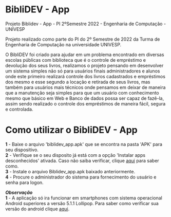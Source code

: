 # BibliDEV - App
Projeto Biblidev - App - PI 2ºSemestre 2022 - Engenharia de Computação - UNIVESP<br>

Projeto realizado como parte do PI do 2º Semestre de 2022 da Turma de Engenharia de Computação na universidade UNIVESP.<br>

O BibliDEV foi criado para ajudar em um problema encontrado em diversas escolas públicas com biblioteca que é o controle de empréstimo e devolução dos seus livros, realizamos o projeto pensando em desenvolver um sistema simples não só para usuários finais administradores e alunos onde este primeiro realizará controle dos livros cadastrados e empréstimos dos mesmo e esse segundo a locação e retirada de seus livros, mas também para usuários mais técnicos onde pensamos em deixar de maneira que a manutenção seja simples para que um usuário com conhecimento mesmo que básico em Web e Banco de dados possa ser capaz de fazê-la, assim sendo realizado o controle dos empréstimos de maneira fácil, segura e controlada. 

# Como utilizar o BibliDEV - App
<b>1</b> - Baixe o arquivo 'biblidev_app.apk' que se encontra na pasta 'APK' para seu dispositivo.<br>
<b>2</b> - Verifique se o seu disposito já está com a opção 'Instalar apps desconhecidos' ativada. Caso não saiba verificar, clique <a href="https://tecnoblog.net/responde/fontes-desconhecidas-android-oreo/">aqui</a> para saber como.<br>
<b>3</b> - Instale o arquivo Biblidev_app.apk baixado anteriormente.<br>
<b>4</b> - Procure o administrador do sistema para fornecimento do usuário e senha para logon.<br>

<i><b>Observação</b></i><br>
<b>1</b> - A aplicação só ira funcionar em smartphones com sistema operacional Android superiores a versão 5.1.1 Lollipop. Para saber como verificar sua versão do android clique <a href="https://canaltech.com.br/android/como-saber-qual-e-a-versao-android-do-celular/">aqui</a>.<br>

